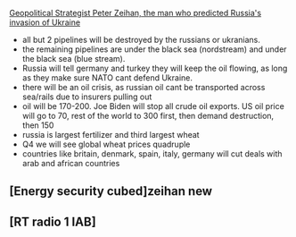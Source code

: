 [Geopolitical Strategist Peter Zeihan, the man who predicted Russia's invasion of Ukraine](https://www.youtube.com/watch?v=MQL_KCvBkk4)
- all but 2 pipelines will be destroyed by the russians or ukranians.
- the remaining pipelines are under the black sea (nordstream) and under the black sea (blue stream). 
- Russia will tell germany and turkey they will keep the oil flowing, as long as they make sure NATO cant defend Ukraine.
- there will be an oil crisis, as russian oil cant be transported across sea/rails due to insurers pulling out
- oil will be 170-200. Joe Biden will stop all crude oil exports. US oil price will go to 70, rest of the world to 300 first, then demand destruction, then 150
- russia is largest fertilizer and third largest wheat
- Q4 we will see global wheat prices quadruple
- countries like britain, denmark, spain, italy, germany will cut deals with arab and african countries

[Energy security cubed]zeihan new
-

[RT radio 1 IAB]
-
